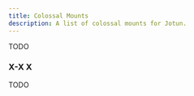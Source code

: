```yaml
---
title: Colossal Mounts
description: A list of colossal mounts for Jotun.
---
```


TODO

### X-X X
TODO